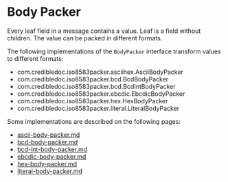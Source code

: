 # Body Packer

Every leaf field in a message contains a value. Leaf is a field without children.
The value can be packed in different formats.

The following implementations of the `BodyPacker` interface transform values to different formats:
* com.credibledoc.iso8583packer.asciihex.AsciiBodyPacker
* com.credibledoc.iso8583packer.bcd.BcdBodyPacker
* com.credibledoc.iso8583packer.bcd.BcdIntBodyPacker
* com.credibledoc.iso8583packer.ebcdic.EbcdicBodyPacker
* com.credibledoc.iso8583packer.hex.HexBodyPacker
* com.credibledoc.iso8583packer.literal.LiteralBodyPacker


Some implementations are described on the following pages:
* [ascii-body-packer.md](../asciihex/ascii-body-packer.md)
* [bcd-body-packer.md](../bcd/bcd-body-packer.md)
* [bcd-int-body-packer.md](../bcd/bcd-int-body-packer.md)
* [ebcdic-body-packer.md](../ebcdic/ebcdic-body-packer.md)
* [hex-body-packer.md](../hex/hex-body-packer.md)
* [literal-body-packer.md](../literal/literal-body-packer.md)
